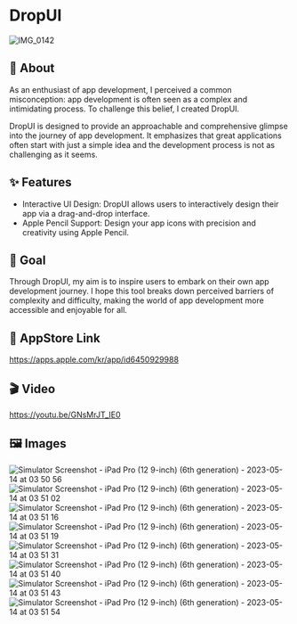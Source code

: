 # DropUI
![IMG_0142](https://github.com/NuPlay/DropUI/assets/73557895/8f0342ac-7e9b-4272-b47d-3c0c021ec342)

## 📄 About
As an enthusiast of app development, I perceived a common misconception: app development is often seen as a complex and intimidating process. To challenge this belief, I created DropUI.

DropUI is designed to provide an approachable and comprehensive glimpse into the journey of app development. It emphasizes that great applications often start with just a simple idea and the development process is not as challenging as it seems.

## ✨ Features
- Interactive UI Design: DropUI allows users to interactively design their app via a drag-and-drop interface.
- Apple Pencil Support: Design your app icons with precision and creativity using Apple Pencil.

## 🥅 Goal
Through DropUI, my aim is to inspire users to embark on their own app development journey. I hope this tool breaks down perceived barriers of complexity and difficulty, making the world of app development more accessible and enjoyable for all.

## 🔗 AppStore Link
https://apps.apple.com/kr/app/id6450929988

## 🎬 Video
https://youtu.be/GNsMrJT_IE0

## 🖼️ Images
![Simulator Screenshot - iPad Pro (12 9-inch) (6th generation) - 2023-05-14 at 03 50 56](https://github.com/NuPlay/DropUI/assets/73557895/1a84063a-c557-4aec-97f9-9f80ce7a6f57)
![Simulator Screenshot - iPad Pro (12 9-inch) (6th generation) - 2023-05-14 at 03 51 02](https://github.com/NuPlay/DropUI/assets/73557895/91f02d1f-47d4-4ad6-b289-8907b1d25926)
![Simulator Screenshot - iPad Pro (12 9-inch) (6th generation) - 2023-05-14 at 03 51 16](https://github.com/NuPlay/DropUI/assets/73557895/46982dc1-9f1e-4ffa-8fe2-c496f9326b92)
![Simulator Screenshot - iPad Pro (12 9-inch) (6th generation) - 2023-05-14 at 03 51 19](https://github.com/NuPlay/DropUI/assets/73557895/59a5907b-1d2d-4102-919f-66666ece59b9)
![Simulator Screenshot - iPad Pro (12 9-inch) (6th generation) - 2023-05-14 at 03 51 31](https://github.com/NuPlay/DropUI/assets/73557895/5e044e13-862d-4208-a545-c6a5d4ca00b4)
![Simulator Screenshot - iPad Pro (12 9-inch) (6th generation) - 2023-05-14 at 03 51 40](https://github.com/NuPlay/DropUI/assets/73557895/6ab1a2c9-a759-4bb0-9972-e8c08476a1ed)
![Simulator Screenshot - iPad Pro (12 9-inch) (6th generation) - 2023-05-14 at 03 51 43](https://github.com/NuPlay/DropUI/assets/73557895/8a5bb802-dece-4cd5-9b31-5b58aef641bc)
![Simulator Screenshot - iPad Pro (12 9-inch) (6th generation) - 2023-05-14 at 03 51 54](https://github.com/NuPlay/DropUI/assets/73557895/41fb8b84-a87e-4e3f-bcf4-3491083d2dcd)
